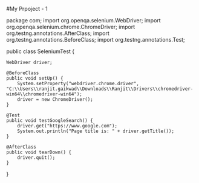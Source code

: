 #My Prpoject - 1


package com;
import org.openqa.selenium.WebDriver;
import org.openqa.selenium.chrome.ChromeDriver;
import org.testng.annotations.AfterClass;
import org.testng.annotations.BeforeClass;
import org.testng.annotations.Test;
 
public class SeleniumTest {
 
    WebDriver driver;
 
    @BeforeClass
    public void setUp() {
        System.setProperty("webdriver.chrome.driver", "C:\\Users\\ranjit.gaikwad\\Downloads\\Ranjit\\Drivers\\chromedriver-win64\\chromedriver-win64");
        driver = new ChromeDriver();
    }
 
    @Test
    public void testGoogleSearch() {
        driver.get("https://www.google.com");
        System.out.println("Page title is: " + driver.getTitle());
    }
 
    @AfterClass
    public void tearDown() {
        driver.quit();
    }
}
